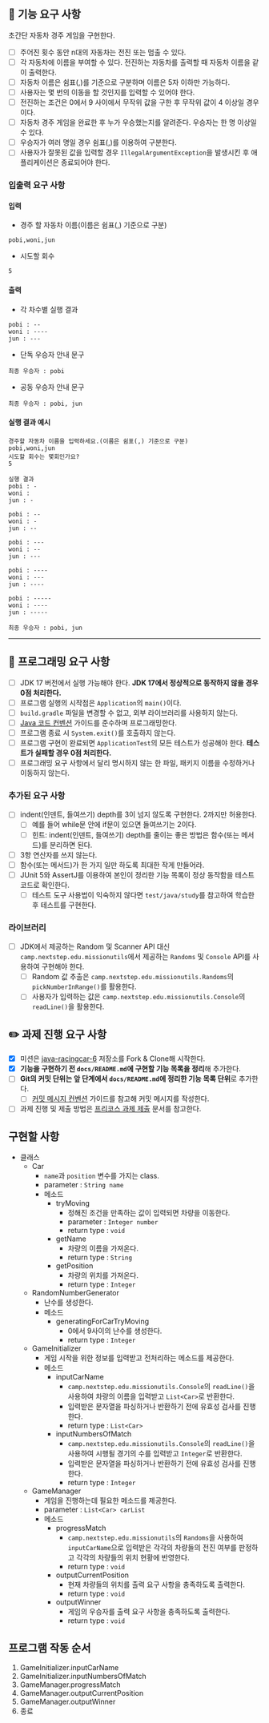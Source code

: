 ## 🚀 기능 요구 사항

초간단 자동차 경주 게임을 구현한다.

- [ ] 주어진 횟수 동안 n대의 자동차는 전진 또는 멈출 수 있다.
- [ ] 각 자동차에 이름을 부여할 수 있다. 전진하는 자동차를 출력할 때 자동차 이름을 같이 출력한다.
- [ ] 자동차 이름은 쉼표(,)를 기준으로 구분하며 이름은 5자 이하만 가능하다.
- [ ] 사용자는 몇 번의 이동을 할 것인지를 입력할 수 있어야 한다.
- [ ] 전진하는 조건은 0에서 9 사이에서 무작위 값을 구한 후 무작위 값이 4 이상일 경우이다.
- [ ] 자동차 경주 게임을 완료한 후 누가 우승했는지를 알려준다. 우승자는 한 명 이상일 수 있다.
- [ ] 우승자가 여러 명일 경우 쉼표(,)를 이용하여 구분한다.
- [ ] 사용자가 잘못된 값을 입력할 경우 `IllegalArgumentException`을 발생시킨 후 애플리케이션은 종료되어야 한다.

### 입출력 요구 사항

#### 입력

- 경주 할 자동차 이름(이름은 쉼표(,) 기준으로 구분)

```
pobi,woni,jun
```

- 시도할 회수

```
5
```

#### 출력

- 각 차수별 실행 결과

```
pobi : --
woni : ----
jun : ---
```

- 단독 우승자 안내 문구

```
최종 우승자 : pobi
```

- 공동 우승자 안내 문구

```
최종 우승자 : pobi, jun
```

#### 실행 결과 예시

```
경주할 자동차 이름을 입력하세요.(이름은 쉼표(,) 기준으로 구분)
pobi,woni,jun
시도할 회수는 몇회인가요?
5

실행 결과
pobi : -
woni : 
jun : -

pobi : --
woni : -
jun : --

pobi : ---
woni : --
jun : ---

pobi : ----
woni : ---
jun : ----

pobi : -----
woni : ----
jun : -----

최종 우승자 : pobi, jun
```

---

## 🎯 프로그래밍 요구 사항

- [ ] JDK 17 버전에서 실행 가능해야 한다. **JDK 17에서 정상적으로 동작하지 않을 경우 0점 처리한다.**
- [ ] 프로그램 실행의 시작점은 `Application`의 `main()`이다.
- [ ] `build.gradle` 파일을 변경할 수 없고, 외부 라이브러리를 사용하지 않는다.
- [ ] [Java 코드 컨벤션](https://github.com/woowacourse/woowacourse-docs/tree/master/styleguide/java) 가이드를 준수하며 프로그래밍한다.
- [ ] 프로그램 종료 시 `System.exit()`를 호출하지 않는다.
- [ ] 프로그램 구현이 완료되면 `ApplicationTest`의 모든 테스트가 성공해야 한다. **테스트가 실패할 경우 0점 처리한다.**
- [ ] 프로그래밍 요구 사항에서 달리 명시하지 않는 한 파일, 패키지 이름을 수정하거나 이동하지 않는다.

### 추가된 요구 사항

- [ ] indent(인덴트, 들여쓰기) depth를 3이 넘지 않도록 구현한다. 2까지만 허용한다.
    - [ ] 예를 들어 while문 안에 if문이 있으면 들여쓰기는 2이다.
    - [ ] 힌트: indent(인덴트, 들여쓰기) depth를 줄이는 좋은 방법은 함수(또는 메서드)를 분리하면 된다.
- [ ] 3항 연산자를 쓰지 않는다.
- [ ] 함수(또는 메서드)가 한 가지 일만 하도록 최대한 작게 만들어라.
- [ ] JUnit 5와 AssertJ를 이용하여 본인이 정리한 기능 목록이 정상 동작함을 테스트 코드로 확인한다.
  - [ ] 테스트 도구 사용법이 익숙하지 않다면 `test/java/study`를 참고하여 학습한 후 테스트를 구현한다.

### 라이브러리

- [ ] JDK에서 제공하는 Random 및 Scanner API 대신 `camp.nextstep.edu.missionutils`에서 제공하는 `Randoms` 및 `Console` API를 사용하여 구현해야 한다.
    - [ ] Random 값 추출은 `camp.nextstep.edu.missionutils.Randoms`의 `pickNumberInRange()`를 활용한다.
    - [ ] 사용자가 입력하는 값은 `camp.nextstep.edu.missionutils.Console`의 `readLine()`을 활용한다.

## ✏️ 과제 진행 요구 사항

- [x] 미션은 [java-racingcar-6](https://github.com/woowacourse-precourse/java-racingcar-6) 저장소를 Fork & Clone해 시작한다.
- [x] **기능을 구현하기 전 `docs/README.md`에 구현할 기능 목록을 정리**해 추가한다.
- [ ] **Git의 커밋 단위는 앞 단계에서 `docs/README.md`에 정리한 기능 목록 단위**로 추가한다.
  - [ ] [커밋 메시지 컨벤션](https://gist.github.com/stephenparish/9941e89d80e2bc58a153) 가이드를 참고해 커밋 메시지를 작성한다.
- [ ] 과제 진행 및 제출 방법은 [프리코스 과제 제출](https://github.com/woowacourse/woowacourse-docs/tree/master/precourse) 문서를 참고한다.

## 구현할 사항
- 클래스
  - Car
    - `name`과 `position` 변수를 가지는 class.
    - parameter : `String name`
    - 메소드
      - tryMoving
        - 정해진 조건을 만족하는 값이 입력되면 차량을 이동한다.
        - parameter : `Integer number`
        - return type : `void`
      - getName
        - 차량의 이름을 가져온다.
        - return type : `String`
      - getPosition
        - 차량의 위치를 가져온다.
        - return type : `Integer`
  - RandomNumberGenerator
    - 난수를 생성한다.
    - 메소드
      - generatingForCarTryMoving
        - 0에서 9사이의 난수를 생성한다.
        - return type : `Integer`
  - GameInitializer
    - 게임 시작을 위한 정보를 입력받고 전처리하는 메소드를 제공한다.
    - 메소드
      - inputCarName
        - `camp.nextstep.edu.missionutils.Console`의 `readLine()`을 사용하여 차량의 이름을 입력받고 `List<Car>`로 반환한다.
        - 입력받은 문자열을 파싱하거나 반환하기 전에 유효성 검사를 진행한다.
        - return type : `List<Car>`
      - inputNumbersOfMatch
        - `camp.nextstep.edu.missionutils.Console`의 `readLine()`을 사용하여 시행될 경기의 수를 입력받고 `Integer`로 반환한다.
        - 입력받은 문자열을 파싱하거나 반환하기 전에 유효성 검사를 진행한다.
        - return type : `Integer`
  - GameManager
    - 게임을 진행하는데 필요한 메소드를 제공한다.
    - parameter : `List<Car> carList`
    - 메소드
      - progressMatch
        - `camp.nextstep.edu.missionutils`의 `Randoms`을 사용하여 `inputCarName`으로 입력받은 각각의 차량들의 전진 여부를 판정하고 각각의 차량들의 위치 현황에 반영한다.
        - return type : `void`
      - outputCurrentPosition
        - 현재 차량들의 위치를 출력 요구 사항을 충족하도록 출력한다.
        - return type : `void`
      - outputWinner
        - 게임의 우승자를 출력 요구 사항을 충족하도록 출력한다.
        - return type : `void`

## 프로그램 작동 순서
1. GameInitializer.inputCarName
2. GameInitializer.inputNumbersOfMatch
3. GameManager.progressMatch
4. GameManager.outputCurrentPosition
5. GameManager.outputWinner
6. 종료